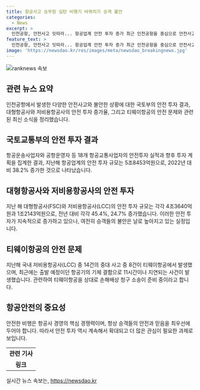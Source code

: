 ```yaml
---
title: 항공사고 승무원 실탄 비행기 바꿔치기 승객 불안
categories:
  - News
excerpt: >
  인천공항, 안전사고 잇따라... 항공업계 안전 투자 증가 최근 인천공항을 중심으로 안전사고가 잇따르고 있는 가운데, 국토교통부는 18개 항공교통사업자의 안전 투자 실적을 공시했다. 지난해 항공업계의 안전 투자 규모는 5조8453억원으로 집계되었으며, 전년대비 38.2% 증가한 수치를 기록했다. 하지만 이에도 불구하고 항공사고가 잇따라 발생하고 있어 승객들의 불안은 여전한 실정이다. 유력한 항공사도 안전사고로 논란에 휘말리고 있는 가운데, 승객들은 손해배상을 청구할 예정이라고 전해졌다.
feature_text: >
  인천공항, 안전사고 잇따라... 항공업계 안전 투자 증가 최근 인천공항을 중심으로 안전사고가 잇따르고 있는 가운데, 국토교통부는 18개 항공교통사업자의 안전 투자 실적을 공시했다. 지난해 항공업계의 안전 투자 규모는 5조8453억원으로 집계되었으며, 전년대비 38.2% 증가한 수치를 기록했다. 하지만 이에도 불구하고 항공사고가 잇따라 발생하고 있어 승객들의 불안은 여전한 실정이다. 유력한 항공사도 안전사고로 논란에 휘말리고 있는 가운데, 승객들은 손해배상을 청구할 예정이라고 전해졌다.
image: 'https://newsdao.kr/res/images/meta/newsdao_breakingnews.jpg'
---
```


<p><img src="https://newsdao.kr/res/images/meta/newsdao_breakingnews.jpg" alt="ranknews 속보" /></p>

<h2 data-ke-size="size26">관련 뉴스 요약</h2>

<p data-ke-size="size16">인천공항에서 발생한 다양한 안전사고와 불안한 상황에 대한 국토부의 안전 투자 결과, 대형항공사와 저비용항공사의 안전 투자 증가율, 그리고 티웨이항공의 안전 문제와 관련된 최신 소식을 정리했습니다.</p>

<h2 data-ke-size="size26">국토교통부의 안전 투자 결과</h2>

<p data-ke-size="size16">항공운송사업자와 공항운영자 등 18개 항공교통사업자의 안전투자 실적과 향후 투자 계획을 집계한 결과, 지난해 항공업계의 안전 투자 규모는 5조8453억원으로, 2022년 대비 38.2% 증가한 것으로 나타났습니다.</p>

<h2 data-ke-size="size26">대형항공사와 저비용항공사의 안전 투자</h2>

<p data-ke-size="size16">지난 해 대형항공사(FSC)와 저비용항공사(LCC)의 안전 투자 규모는 각각 4조3640억원과 1조2143억원으로, 전년 대비 각각 45.4%, 24.7% 증가했습니다. 이러한 안전 투자가 지속적으로 증가하고 있으나, 여전히 승객들의 불안은 날로 높아지고 있는 실정입니다.</p>

<h2 data-ke-size="size26">티웨이항공의 안전 문제</h2>

<p data-ke-size="size16">지난해 국내 저비용항공사(LCC) 중 14건의 중대 사고 중 8건이 티웨이항공에서 발생했으며, 최근에는 출발 예정이던 항공기의 기체 결함으로 11시간이나 지연되는 사건이 발생했습니다. 관련하여 티웨이항공을 상대로 손해배상 청구 소송이 준비 중이라고 합니다.</p>

<h2 data-ke-size="size26">항공안전의 중요성</h2>

<p data-ke-size="size16">안전한 비행은 항공사 경영의 핵심 경쟁력이며, 항상 승객들의 안전과 믿음을 최우선에 두어야 합니다. 따라서 안전 투자 역시 계속해서 확대되고 더 많은 관심이 필요한 과제로 보입니다.</p>

<table>
    <tbody>
        <tr>
            <td style="text-align: center; height: 17px;"><b>관련 기사</b></td>
        </tr>
        <tr>
            <td style="text-align: center; height: 17px;"><b>링크</b></td>
        </tr>
    </tbody>
</table>
실시간 뉴스 속보는, <a href="https://newsdao.kr" rel="dofollow">https://newsdao.kr</a>


